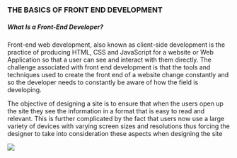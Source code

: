 ### THE BASICS OF FRONT END DEVELOPMENT 

##### What Is a Front-End Developer? 
<p> 

Front-end web development, also known as client-side development is the practice of producing HTML, CSS and JavaScript for a website or Web Application so that a user can see and interact with them directly. The challenge associated with front end development is that the tools and techniques used to create the front end of a website change constantly and so the developer needs to constantly be aware of how the field is developing.

The objective of designing a site is to ensure that when the users open up the site they see the information in a format that is easy to read and relevant. This is further complicated by the fact that users now use a large variety of devices with varying screen sizes and resolutions thus forcing the designer to take into consideration these aspects when designing the site
</p>


![](https://frontendmasters.com/books/front-end-handbook/2018/images/what-is-front-end-dev.png)